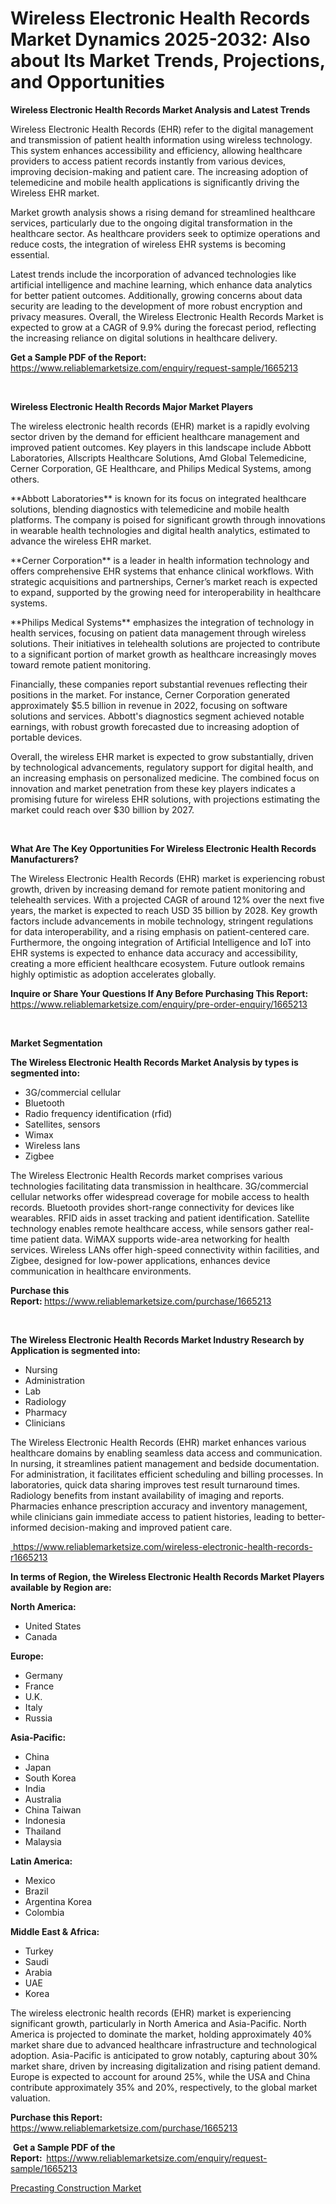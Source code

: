 <p><h1>Wireless Electronic Health Records Market Dynamics 2025-2032: Also about Its Market Trends, Projections, and Opportunities</h1></p><p><strong>Wireless Electronic Health Records Market Analysis and Latest Trends</strong></p>
<p><p>Wireless Electronic Health Records (EHR) refer to the digital management and transmission of patient health information using wireless technology. This system enhances accessibility and efficiency, allowing healthcare providers to access patient records instantly from various devices, improving decision-making and patient care. The increasing adoption of telemedicine and mobile health applications is significantly driving the Wireless EHR market. </p><p>Market growth analysis shows a rising demand for streamlined healthcare services, particularly due to the ongoing digital transformation in the healthcare sector. As healthcare providers seek to optimize operations and reduce costs, the integration of wireless EHR systems is becoming essential. </p><p>Latest trends include the incorporation of advanced technologies like artificial intelligence and machine learning, which enhance data analytics for better patient outcomes. Additionally, growing concerns about data security are leading to the development of more robust encryption and privacy measures. Overall, the Wireless Electronic Health Records Market is expected to grow at a CAGR of 9.9% during the forecast period, reflecting the increasing reliance on digital solutions in healthcare delivery.</p></p>
<p><strong>Get a Sample PDF of the Report:&nbsp;</strong> <a href="https://www.reliablemarketsize.com/enquiry/request-sample/1665213?utm_campaign=2005&utm_medium=2&utm_source=Github&utm_content=ia&utm_term=06032025&utm_id=wireless-electronic-health-records">https://www.reliablemarketsize.com/enquiry/request-sample/1665213</a></p>
<p>&nbsp;</p>
<p><strong>Wireless Electronic Health Records Major Market Players</strong></p>
<p><p>The wireless electronic health records (EHR) market is a rapidly evolving sector driven by the demand for efficient healthcare management and improved patient outcomes. Key players in this landscape include Abbott Laboratories, Allscripts Healthcare Solutions, Amd Global Telemedicine, Cerner Corporation, GE Healthcare, and Philips Medical Systems, among others.</p><p>**Abbott Laboratories** is known for its focus on integrated healthcare solutions, blending diagnostics with telemedicine and mobile health platforms. The company is poised for significant growth through innovations in wearable health technologies and digital health analytics, estimated to advance the wireless EHR market.</p><p>**Cerner Corporation** is a leader in health information technology and offers comprehensive EHR systems that enhance clinical workflows. With strategic acquisitions and partnerships, Cerner’s market reach is expected to expand, supported by the growing need for interoperability in healthcare systems.</p><p>**Philips Medical Systems** emphasizes the integration of technology in health services, focusing on patient data management through wireless solutions. Their initiatives in telehealth solutions are projected to contribute to a significant portion of market growth as healthcare increasingly moves toward remote patient monitoring.</p><p>Financially, these companies report substantial revenues reflecting their positions in the market. For instance, Cerner Corporation generated approximately $5.5 billion in revenue in 2022, focusing on software solutions and services. Abbott's diagnostics segment achieved notable earnings, with robust growth forecasted due to increasing adoption of portable devices.</p><p>Overall, the wireless EHR market is expected to grow substantially, driven by technological advancements, regulatory support for digital health, and an increasing emphasis on personalized medicine. The combined focus on innovation and market penetration from these key players indicates a promising future for wireless EHR solutions, with projections estimating the market could reach over $30 billion by 2027.</p></p>
<p>&nbsp;</p>
<p><strong>What Are The Key Opportunities For Wireless Electronic Health Records Manufacturers?</strong></p>
<p><p>The Wireless Electronic Health Records (EHR) market is experiencing robust growth, driven by increasing demand for remote patient monitoring and telehealth services. With a projected CAGR of around 12% over the next five years, the market is expected to reach USD 35 billion by 2028. Key growth factors include advancements in mobile technology, stringent regulations for data interoperability, and a rising emphasis on patient-centered care. Furthermore, the ongoing integration of Artificial Intelligence and IoT into EHR systems is expected to enhance data accuracy and accessibility, creating a more efficient healthcare ecosystem. Future outlook remains highly optimistic as adoption accelerates globally.</p></p>
<p><strong>Inquire or Share Your Questions If Any Before Purchasing This Report:</strong> <a href="https://www.reliablemarketsize.com/enquiry/pre-order-enquiry/1665213?utm_campaign=2005&utm_medium=2&utm_source=Github&utm_content=ia&utm_term=06032025&utm_id=wireless-electronic-health-records">https://www.reliablemarketsize.com/enquiry/pre-order-enquiry/1665213</a></p>
<p>&nbsp;</p>
<p><strong>Market Segmentation</strong></p>
<p><strong>The Wireless Electronic Health Records Market Analysis by types is segmented into:</strong></p>
<p><ul><li>3G/commercial cellular</li><li>Bluetooth</li><li>Radio frequency identification (rfid)</li><li>Satellites, sensors</li><li>Wimax</li><li>Wireless lans</li><li>Zigbee</li></ul></p>
<p><p>The Wireless Electronic Health Records market comprises various technologies facilitating data transmission in healthcare. 3G/commercial cellular networks offer widespread coverage for mobile access to health records. Bluetooth provides short-range connectivity for devices like wearables. RFID aids in asset tracking and patient identification. Satellite technology enables remote healthcare access, while sensors gather real-time patient data. WiMAX supports wide-area networking for health services. Wireless LANs offer high-speed connectivity within facilities, and Zigbee, designed for low-power applications, enhances device communication in healthcare environments.</p></p>
<p><strong>Purchase this Report:&nbsp;</strong><a href="https://www.reliablemarketsize.com/purchase/1665213?utm_campaign=2005&utm_medium=2&utm_source=Github&utm_content=ia&utm_term=06032025&utm_id=wireless-electronic-health-records">https://www.reliablemarketsize.com/purchase/1665213</a></p>
<p>&nbsp;</p>
<p><strong>The Wireless Electronic Health Records Market Industry Research by Application is segmented into:</strong></p>
<p><ul><li>Nursing</li><li>Administration</li><li>Lab</li><li>Radiology</li><li>Pharmacy</li><li>Clinicians</li></ul></p>
<p><p>The Wireless Electronic Health Records (EHR) market enhances various healthcare domains by enabling seamless data access and communication. In nursing, it streamlines patient management and bedside documentation. For administration, it facilitates efficient scheduling and billing processes. In laboratories, quick data sharing improves test result turnaround times. Radiology benefits from instant availability of imaging and reports. Pharmacies enhance prescription accuracy and inventory management, while clinicians gain immediate access to patient histories, leading to better-informed decision-making and improved patient care.</p></p>
<p><a href="https://www.reliablemarketsize.com/wireless-electronic-health-records-r1665213?utm_campaign=2005&utm_medium=2&utm_source=Github&utm_content=ia&utm_term=06032025&utm_id=wireless-electronic-health-records">&nbsp;https://www.reliablemarketsize.com/wireless-electronic-health-records-r1665213</a></p>
<p><strong>In terms of Region, the Wireless Electronic Health Records Market Players available by Region are:</strong></p>
<p>
    <p> <strong> North America: </strong>
        <ul>
            <li>United States</li>
            <li>Canada</li>
        </ul>
        </p> 
    <p> <strong> Europe: </strong>
        <ul>
            <li>Germany</li>
            <li>France</li>
            <li>U.K.</li>
            <li>Italy</li>
            <li>Russia</li>
        </ul>
        </p> 
    <p> <strong> Asia-Pacific: </strong>
        <ul>
            <li>China</li>
            <li>Japan</li>
            <li>South Korea</li>
            <li>India</li>
            <li>Australia</li>
            <li>China Taiwan</li>
            <li>Indonesia</li>
            <li>Thailand</li>
            <li>Malaysia</li>
        </ul>
        </p> 
    <p> <strong> Latin America: </strong>
        <ul>
            <li>Mexico</li>
            <li>Brazil</li>
            <li>Argentina Korea</li>
            <li>Colombia</li>
        </ul>
        </p> 
    <p> <strong> Middle East & Africa: </strong>
        <ul>
            <li>Turkey</li>
            <li>Saudi</li>
            <li>Arabia</li>
            <li>UAE</li>
            <li>Korea</li>
        </ul>
    </p>
    </p>
<p><p>The wireless electronic health records (EHR) market is experiencing significant growth, particularly in North America and Asia-Pacific. North America is projected to dominate the market, holding approximately 40% market share due to advanced healthcare infrastructure and technological adoption. Asia-Pacific is anticipated to grow notably, capturing about 30% market share, driven by increasing digitalization and rising patient demand. Europe is expected to account for around 25%, while the USA and China contribute approximately 35% and 20%, respectively, to the global market valuation.</p></p>
<p><strong>Purchase this Report: </strong><a href="https://www.reliablemarketsize.com/purchase/1665213?utm_campaign=2005&utm_medium=2&utm_source=Github&utm_content=ia&utm_term=06032025&utm_id=wireless-electronic-health-records">https://www.reliablemarketsize.com/purchase/1665213</a></p>
<p>&nbsp;<strong>Get a Sample PDF of the Report:&nbsp;&nbsp;</strong><a href="https://www.reliablemarketsize.com/enquiry/request-sample/1665213?utm_campaign=2005&utm_medium=2&utm_source=Github&utm_content=ia&utm_term=06032025&utm_id=wireless-electronic-health-records">https://www.reliablemarketsize.com/enquiry/request-sample/1665213</a></p>
<p><strong></strong></p>
<p><p><a href="https://github.com/lylyparadise/Market-Research-Report-List-6/blob/main/precasting-construction-market.md?utm_campaign=2005&utm_medium=2&utm_source=Github&utm_content=ia&utm_term=06032025&utm_id=wireless-electronic-health-records">Precasting Construction Market</a></p></p>